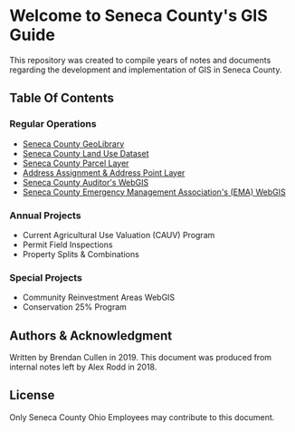 # Welcome to Seneca County's GIS Guide
This repository was created to compile years of notes and documents regarding the
development and implementation of GIS in Seneca County.

## Table Of Contents

### Regular Operations
- [Seneca County GeoLibrary](https://github.com/bren96/SenCO-GIS-Guide/blob/master/Guides/GeoLibrary.md)
- [Seneca County Land Use Dataset](https://github.com/bren96/SenCO-GIS-Guide/blob/master/Guides/Land_Use.md)
- [Seneca County Parcel Layer](https://github.com/bren96/SenCO-GIS-Guide/blob/master/Guides/Parcel_Layer.md)
- [Address Assignment & Address Point Layer](https://github.com/bren96/SenCO-GIS-Guide/blob/master/Guides/Addressing.md)
- [Seneca County Auditor's WebGIS](https://github.com/bren96/SenCO-GIS-Guide/blob/master/Guides/Auditor_WebGIS.md)
- [Seneca County Emergency Management Association's (EMA) WebGIS](https://github.com/bren96/SenCO-GIS-Guide/blob/master/Guides/EMA_WebGIS.md)

### Annual Projects
- Current Agricultural Use Valuation (CAUV) Program
- Permit Field Inspections
- Property Splits & Combinations


### Special Projects
- Community Reinvestment Areas WebGIS
- Conservation 25% Program


## Authors & Acknowledgment
Written by Brendan Cullen in 2019. This document was produced from internal notes
left by Alex Rodd in 2018.

## License
Only Seneca County Ohio Employees may contribute to this document.
